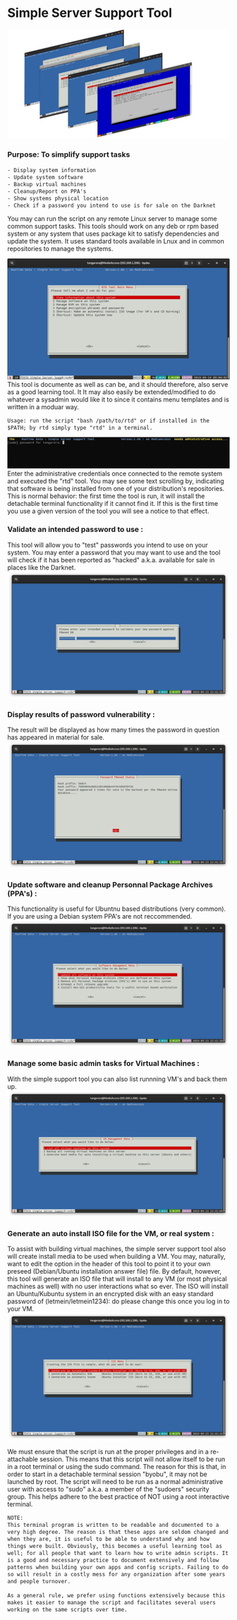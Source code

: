 # Simple Server Support Tool

![RTD SSST](Media_files/0-amalgam.png?raw=true "Main Window")


###	Purpose: To simplify support tasks 

	- Display system information 
	- Update system software
	- Backup virtual machines 
	- Cleanup/Report on PPA's
	- Show systems physical location 
	- Check if a password you intend to use is for sale on the Darknet

You may can run the script on any remote Linux server to manage some common support tasks. This tools should work on any deb or rpm based system or any system that uses package kit to satisfy dependencies and update the system. It uses standard tools available in Lnux and in common repositories to manage the systems. 

![RTD SSST](Media_files/11.png?raw=true "Main Window")
This tool is documente as well as can be, and it should therefore, also serve as a good learning tool. It It may also easily be extended/modified to do whatever a sysadmin would like it to since it contains menu templates and is written in a moduar way. 
```
Usage: run the script "bash /path/to/rtd" or if installed in the $PATH; by rtd simply type "rtd" in a terminal.
```


![RTD SSST Screenshot 2](Media_files/10.png?raw=true "Executing the Script")
Enter the administrative credentials once connected to the remote system and executed the "rtd" tool. You may see some text scrolling by, indicating that software is being installed from one of your distribution's repositories. This is normal behavior: the first time the tool is run, it will install the detachable terminal functionality if it cannot find it. If this is the first time you use a given version of the tool you will see a notice to that effect. 

### Validate an intended password to use : 
This tool will allow you to "test" passwords you intend to use on your system. You may enter a password that you may want to use and the tool will check if it has been reported as "hacked" a.k.a. available for sale in places like the Darknet.  
![RTD SSST Screenshot 2](Media_files/7-pass.png?raw=true "Testing passwords")
### Display results of password vulnerability : 
The result will be displayed as how many times the password in question has appeared in material for sale.  
![RTD SSST Screenshot 2](Media_files/8-pass.png?raw=true "Passowrd result")

### Update software and cleanup Personnal Package Archives (PPA's) :
This functionality is useful for Ubuntnu based distributions (very common). If you are using a Debian system PPA's are not reccommended. 
![RTD SSST Screenshot 2](Media_files/4-softw.png?raw=true "Managing software")

### Manage some basic admin tasks for Virtual Machines :
With the simple support tool you can also list runnning VM's and back them up. 
![RTD SSST Screenshot 2](Media_files/5-vm.png?raw=true "Managing VM")

### Generate an auto install ISO file for the VM, or real system : 
To assist with building virtual machines, the simple server support tool also will create install media to be used when building a VM. You may, naturally, want to edit the option in the header of this tool to point it to your own preseed (Debian/Ubuntu installation answer file) file. By default, however, this tool will generate an ISO file that will install to any VM (or most physical machines as well) with no user interactions what so ever. The ISO will install an Ubuntu/Kubuntu system in an encrypted disk with an easy standard password of (letmein/letmein1234): do please change this once you log in to your VM. 
![RTD SSST Screenshot 2](Media_files/9-iso.png?raw=true "Managing ISO")

We must ensure that the script is run at the proper privileges and in a re-attachable session. This means that this script will not allow itself to be run in a root terminal or using the sudo command. The reason for this is that, in order to start in a detachable terminal session "byobu", it may not be launched by root. The script will need to be run as a normal administrative user with access to "sudo" a.k.a. a member of the "sudoers" security group. This helps adhere to the best practice of NOT using a root interactive terminal. 
```
NOTE:	
This terminal program is written to be readable and documented to a very high degree. The reason is that these apps are seldom changed and when they are, it is useful to be able to understand why and how things were built. Obviously, this becomes a useful learning tool as well; for all people that want to learn how to write admin scripts. It is a good and necessary practice to document extensively and follow patterns when building your own apps and config scripts. Failing to do so will result in a costly mess for any organization after some years and people turnover. 

As a general rule, we prefer using functions extensively because this makes it easier to manage the script and facilitates several users working on the same scripts over time.
```
